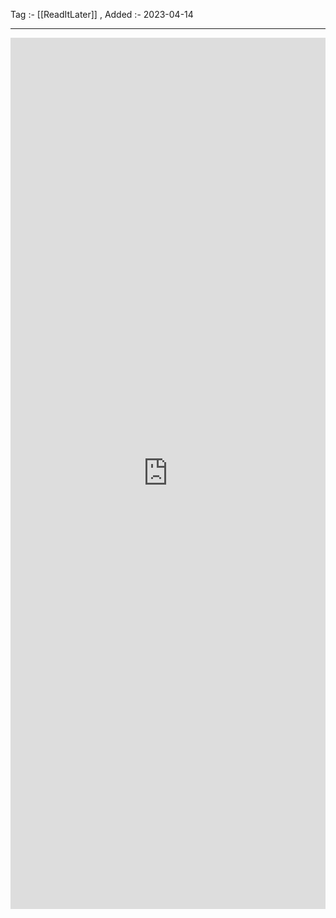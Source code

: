 Tag :- [[ReadItLater]] , 
Added :- 2023-04-14

-----
<iframe src="https://www.linkedin.com/embed/feed/update/urn:li:share:7004299228894154753" height="1394" width="504" frameborder="0" allowfullscreen="" title="Embedded post"></iframe>
